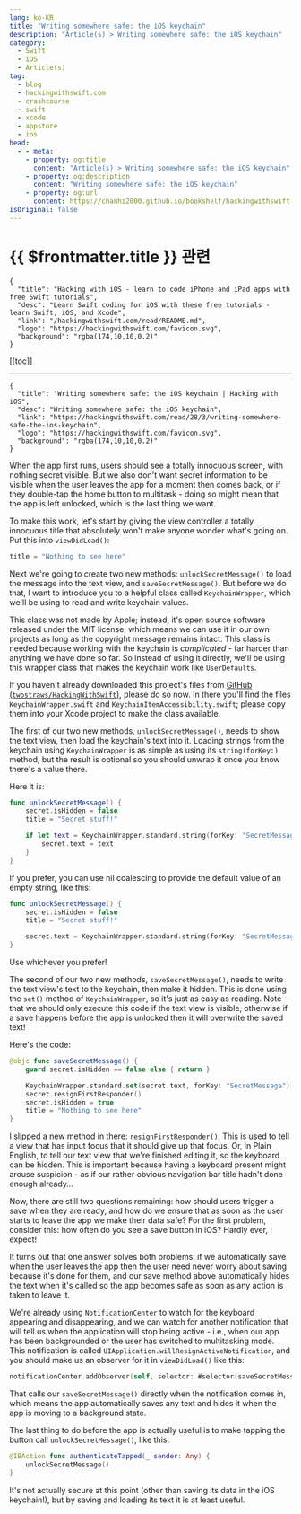 ```yaml
---
lang: ko-KR
title: "Writing somewhere safe: the iOS keychain"
description: "Article(s) > Writing somewhere safe: the iOS keychain"
category:
  - Swift
  - iOS
  - Article(s)
tag: 
  - blog
  - hackingwithswift.com
  - crashcourse
  - swift
  - xcode
  - appstore
  - ios  
head:
  - - meta:
    - property: og:title
      content: "Article(s) > Writing somewhere safe: the iOS keychain"
    - property: og:description
      content: "Writing somewhere safe: the iOS keychain"
    - property: og:url
      content: https://chanhi2000.github.io/bookshelf/hackingwithswift.com/read/28/03-writing-somewhere-safe-the-ios-keychain.html
isOriginal: false
---
```


# {{ $frontmatter.title }} 관련

```component VPCard
{
  "title": "Hacking with iOS - learn to code iPhone and iPad apps with free Swift tutorials",
  "desc": "Learn Swift coding for iOS with these free tutorials - learn Swift, iOS, and Xcode",
  "link": "/hackingwithswift.com/read/README.md",
  "logo": "https://hackingwithswift.com/favicon.svg",
  "background": "rgba(174,10,10,0.2)"
}
```

[[toc]]

---

```component VPCard
{
  "title": "Writing somewhere safe: the iOS keychain | Hacking with iOS",
  "desc": "Writing somewhere safe: the iOS keychain",
  "link": "https://hackingwithswift.com/read/28/3/writing-somewhere-safe-the-ios-keychain",
  "logo": "https://hackingwithswift.com/favicon.svg",
  "background": "rgba(174,10,10,0.2)"
}
```

<VidStack src="youtube/h9RVeeUVhf8" />

When the app first runs, users should see a totally innocuous screen, with nothing secret visible. But we also don't want secret information to be visible when the user leaves the app for a moment then comes back, or if they double-tap the home button to multitask - doing so might mean that the app is left unlocked, which is the last thing we want.

To make this work, let's start by giving the view controller a totally innocuous title that absolutely won't make anyone wonder what's going on. Put this into `viewDidLoad()`:

```swift
title = "Nothing to see here"
```

Next we're going to create two new methods: `unlockSecretMessage()` to load the message into the text view, and `saveSecretMessage()`. But before we do that, I want to introduce you to a helpful class called `KeychainWrapper`, which we'll be using to read and write keychain values.

This class was not made by Apple; instead, it's open source software released under the MIT license, which means we can use it in our own projects as long as the copyright message remains intact. This class is needed because working with the keychain is *complicated* - far harder than anything we have done so far. So instead of using it directly, we'll be using this wrapper class that makes the keychain work like `UserDefaults`.

If you haven't already downloaded this project's files from [GitHub (<VPIcon icon="iconfont icon-github"/>`twostraws/HackingWithSwift`)](https://github.com/twostraws/HackingWithSwift), please do so now. In there you'll find the files <VPIcon icon="fa-brands fa-swift"/>`KeychainWrapper.swift` and <VPIcon icon="fa-brands fa-swift"/>`KeychainItemAccessibility.swift`; please copy them into your Xcode project to make the class available.

The first of our two new methods, `unlockSecretMessage()`, needs to show the text view, then load the keychain's text into it. Loading strings from the keychain using `KeychainWrapper` is as simple as using its `string(forKey:)` method, but the result is optional so you should unwrap it once you know there's a value there.

Here it is:

```swift
func unlockSecretMessage() {
    secret.isHidden = false
    title = "Secret stuff!"

    if let text = KeychainWrapper.standard.string(forKey: "SecretMessage") {
        secret.text = text
    }
}
```

If you prefer, you can use nil coalescing to provide the default value of an empty string, like this:

```swift
func unlockSecretMessage() {
    secret.isHidden = false
    title = "Secret stuff!"

    secret.text = KeychainWrapper.standard.string(forKey: "SecretMessage") ?? ""
}
```

Use whichever you prefer!

The second of our two new methods, `saveSecretMessage()`, needs to write the text view's text to the keychain, then make it hidden. This is done using the `set()` method of `KeychainWrapper`, so it's just as easy as reading. Note that we should only execute this code if the text view is visible, otherwise if a save happens before the app is unlocked then it will overwrite the saved text!

Here's the code:

```swift
@objc func saveSecretMessage() {
    guard secret.isHidden == false else { return }

    KeychainWrapper.standard.set(secret.text, forKey: "SecretMessage")
    secret.resignFirstResponder()
    secret.isHidden = true
    title = "Nothing to see here"
}
```

I slipped a new method in there: `resignFirstResponder()`. This is used to tell a view that has input focus that it should give up that focus. Or, in Plain English, to tell our text view that we're finished editing it, so the keyboard can be hidden. This is important because having a keyboard present might arouse suspicion - as if our rather obvious navigation bar title hadn't done enough already…

Now, there are still two questions remaining: how should users trigger a save when they are ready, and how do we ensure that as soon as the user starts to leave the app we make their data safe? For the first problem, consider this: how often do you see a save button in iOS? Hardly ever, I expect!

It turns out that one answer solves both problems: if we automatically save when the user leaves the app then the user need never worry about saving because it's done for them, and our save method above automatically hides the text when it's called so the app becomes safe as soon as any action is taken to leave it.

We're already using `NotificationCenter` to watch for the keyboard appearing and disappearing, and we can watch for another notification that will tell us when the application will stop being active - i.e., when our app has been backgrounded or the user has switched to multitasking mode. This notification is called `UIApplication.willResignActiveNotification`, and you should make us an observer for it in `viewDidLoad()` like this:

```swift
notificationCenter.addObserver(self, selector: #selector(saveSecretMessage), name: UIApplication.willResignActiveNotification, object: nil)
```

That calls our `saveSecretMessage()` directly when the notification comes in, which means the app automatically saves any text and hides it when the app is moving to a background state.

The last thing to do before the app is actually useful is to make tapping the button call `unlockSecretMessage()`, like this:

```swift
@IBAction func authenticateTapped(_ sender: Any) {
    unlockSecretMessage()
}
```

It's not actually secure at this point (other than saving its data in the iOS keychain!), but by saving and loading its text it is at least useful.

